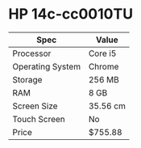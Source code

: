 # HP 14c-cc0010TU

| Spec | Value |
|---|---|
| Processor | Core i5 |
| Operating System | Chrome |
| Storage | 256 MB |
| RAM | 8 GB |
| Screen Size | 35.56 cm |
| Touch Screen | No |
| Price | $755.88 |
